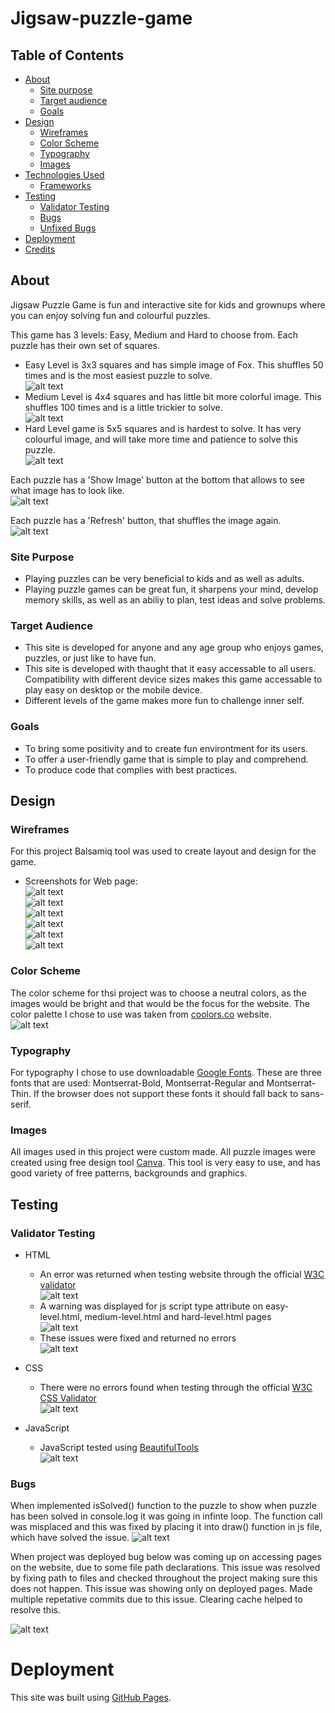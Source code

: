 # Jigsaw-puzzle-game
## Table of Contents
- [About](https://github.com/AiGaA/Jigsaw-puzzle-game#about)
    - [Site purpose](https://github.com/AiGaA/Jigsaw-puzzle-game#site-purpose)
    - [Target audience](https://github.com/AiGaA/Jigsaw-puzzle-game#target-audience)
    - [Goals](https://github.com/AiGaA/Jigsaw-puzzle-game#goals)
- [Design](https://github.com/AiGaA/Jigsaw-puzzle-game#design)
    - [Wireframes](https://github.com/AiGaA/Jigsaw-puzzle-game#wireframes)
    - [Color Scheme](https://github.com/AiGaA/Jigsaw-puzzle-game#color-scheme)
    - [Typography](https://github.com/AiGaA/Jigsaw-puzzle-game#typography)
    - [Images](https://github.com/AiGaA/Jigsaw-puzzle-game#images)
- [Technologies Used](https://github.com/AiGaA/Jigsaw-puzzle-game#technologies-used)
    - [Frameworks](https://github.com/AiGaA/Jigsaw-puzzle-game#frameworks)
- [Testing](https://github.com/AiGaA/Jigsaw-puzzle-game#testing)
    - [Validator Testing](https://github.com/AiGaA/Jigsaw-puzzle-game#validator-testing)
    - [Bugs](https://github.com/AiGaA/Jigsaw-puzzle-game#bugs)
    - [Unfixed Bugs](https://github.com/AiGaA/Jigsaw-puzzle-game#unfixed-bugs)
- [Deployment](https://github.com/AiGaA/Jigsaw-puzzle-game#deployment)
- [Credits](https://github.com/AiGaA/Jigsaw-puzzle-game#credits)

## About
Jigsaw Puzzle Game is fun and interactive site for kids and grownups where you can enjoy solving fun and colourful puzzles. 

This game has 3 levels: Easy, Medium and Hard to choose from. Each puzzle has their own set of squares. 

- Easy Level is 3x3 squares and has simple image of Fox. This shuffles 50 times and is the most easiest puzzle to solve.   
    ![alt text](./assets/images/puzzle-3x3.PNG "Shuffled puzzle - Easy Level")
- Medium Level is 4x4 squares and has little bit more colorful image. This shuffles 100 times and is a little trickier to solve.   
    ![alt text](./assets/images/puzzle-4x4.PNG "Shuffled puzzle - Medium Level")
- Hard Level game is 5x5 squares and is hardest to solve. It has very colourful image, and will take more time and patience to solve this puzzle.   
    ![alt text](./assets/images/puzzle-5x5.PNG "Shuffled puzzle - Hard Level")

Each puzzle has a 'Show Image' button at the bottom that allows to see what image has to look like.   
![alt text](./assets/images/show-img-btn.PNG "Show image button, that displays a full puzzle image")

Each puzzle has a 'Refresh' button, that shuffles the image again.   
![alt text](./assets/images/refresh-btn.PNG "Refresh button that allows to shuffle puzzle")


### Site Purpose
- Playing puzzles can be very beneficial to kids and as well as adults. 
- Playing puzzle games can be great fun, it sharpens your mind, develop memory skills, as well as an abiliy to plan, test ideas and solve problems.

### Target Audience
- This site is developed for anyone and any age group who enjoys games, puzzles, or just like to have fun.
- This site is developed with thaught that it easy accessable to all users. Compatibility with different device sizes makes this game accessable to play easy on desktop or the mobile device.
- Different levels of the game makes more fun to challenge inner self. 


### Goals
- To bring some positivity and to create fun environtment for its users.
- To offer a user-friendly game that is simple to play and comprehend.
- To produce code that complies with best practices.

## Design
### Wireframes
For this project Balsamiq tool was used to create layout and design for the game. 
- Screenshots for Web page:   
    ![alt text](./assets/images/mainPg.PNG "Main page screenshot for the games website")  
    ![alt text](./assets/images/easyLvl.PNG "Easy level page screenshot for the games website")  
    ![alt text](./assets/images/MediumLvl.PNG "Medium level page screenshot for the games website")  
    ![alt text](./assets/images/HardLvl.PNG "Hard level page screenshot for the games website")  
    ![alt text](./assets/images/AboutPg.PNG "About page screenshot for the games website")  
    ![alt text](./assets/images/ContactPg.PNG "Contact Us page screenshot for the games website")  

### Color Scheme
The color scheme for thsi project was to choose a neutral colors, as the images would be bright and that would be the focus for the website. 
The color palette I chose to use was taken from [coolors.co](https://coolors.co/palette/f4f1de-e07a5f-3d405b-81b29a-f2cc8f) website.  
![alt text](./assets/images/color-scheme.PNG "Color palette that is used for website")


### Typography
For typography I chose to use downloadable [Google Fonts](https://fonts.google.com/specimen/Montserrat?query=Montserrat).
These are three fonts that are used: Montserrat-Bold, Montserrat-Regular and Montserrat-Thin. If the browser does not support these fonts it should fall back to sans-serif.

### Images
All images used in this project were custom made. All puzzle images were created using free design tool [Canva](https://www.canva.com/). This tool is very easy to use, and has good variety of free patterns, backgrounds and graphics.

## Testing
### Validator Testing

- HTML 
    - An error was returned when testing website through the official [W3C validator](https://validator.w3.org/nu/?doc=https%3A%2F%2Faigaa.github.io%2FJigsaw-puzzle-game%2F)  
    ![alt text](./assets/images/btn-errors.PNG "Error coming up when <a> element has wrapped <button> element.") 
    - A warning was displayed for js script type attribute on easy-level.html, medium-level.html and hard-level.html pages  
    ![alt text](./assets/images/js-script-warn.PNG "Warning shown for type attribute on easy-level.html, medium-level.html and hard-level.html pages.") 
    - These issues were fixed and returned no errors  
    ![alt text](./assets/images/btn-errors-clr.PNG "No warnings displayed when ran through W3C validator.")   

- CSS  
    - There were no errors found when testing through the official [W3C CSS Validator](https://jigsaw.w3.org/css-validator/validator?uri=https%3A%2F%2Faigaa.github.io%2FJigsaw-puzzle-game%2Findex.html&profile=css3svg&usermedium=all&warning=1&vextwarning=&lang=en#css)  
    ![alt text](./assets/images/css-clr.PNG "No warnings displayed when ran through W3C CSS validator.")  

- JavaScript  
    - JavaScript tested using [BeautifulTools](https://beautifytools.com/javascript-validator.php)  
    ![alt text](./assets/images/js-clr.PNG "Arrow function syntax available on ES6. Use 'esversion: 6'.") 

### Bugs

When implemented isSolved() function to the puzzle to show when puzzle has been solved in console.log it was going in infinte loop. 
The function call was misplaced and this was fixed by placing it into draw() function in js file, which have solved the issue. 
![alt text](./assets/images/Infinite-loop-bug.PNG "Showing infinite loop bug in console log")


When project was deployed bug below was coming up on accessing pages on the website, due to some file path declarations. This issue was resolved by fixing path to files and checked throughout the project making sure this does not happen. This issue was showing only on deployed pages. Made multiple repetative commits due to this issue. 
Clearing cache helped to resolve this.

![alt text](./assets/images/github-error.PNG "Github 404 page")


# Deployment

This site was built using [GitHub Pages](https://pages.github.com/).

